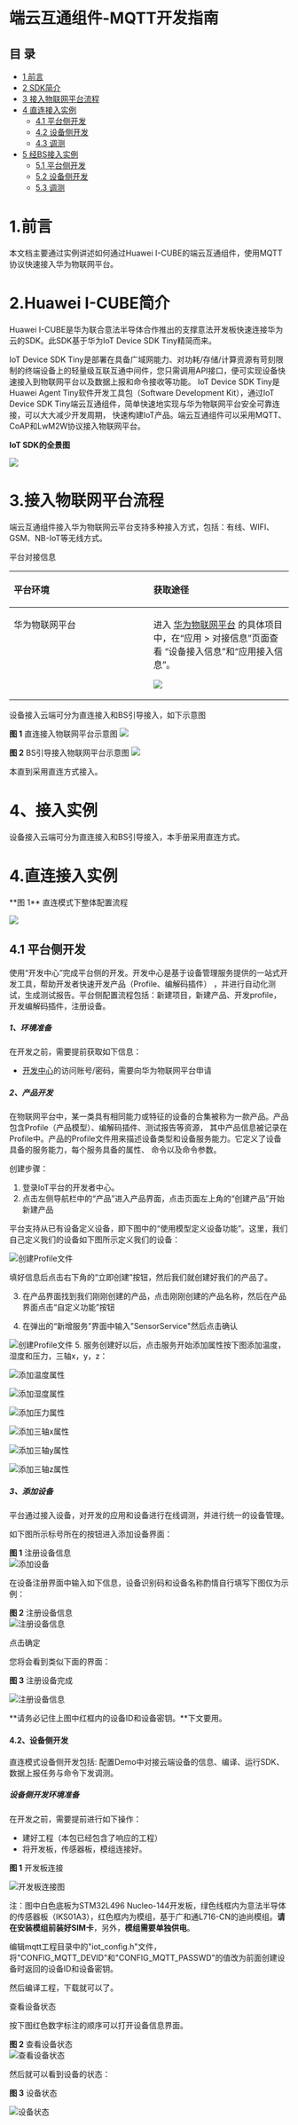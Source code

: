 # 端云互通组件-MQTT开发指南

## 目 录
<!-- TOC -->

- [1 前言](#1)
- [2 SDK简介](#2)
- [3 接入物联网平台流程](#3)
- [4 直连接入实例](#4)
	-  [4.1 平台侧开发](#4.1)
	-  [4.2 设备侧开发](#4.2)
	-  [4.3 调测](#4.3)
- [5 经BS接入实例](#5)
	-  [5.1 平台侧开发](#5.1)
	-  [5.2 设备侧开发](#5.2)
	-  [5.3 调测](#5.3)
<!-- /TOC -->

<h1 id="1">1.前言</h1>
  本文档主要通过实例讲述如何通过Huawei I-CUBE的端云互通组件，使用MQTT协议快速接入华为物联网平台。

<h1 id="2">2.Huawei I-CUBE简介</h1>

Huawei I-CUBE是华为联合意法半导体合作推出的支撑意法开发板快速连接华为云的SDK。此SDK基于华为IoT Device SDK Tiny精简而来。

IoT Device SDK Tiny是部署在具备广域网能力、对功耗/存储/计算资源有苛刻限制的终端设备上的轻量级互联互通中间件，您只需调用API接口，便可实现设备快速接入到物联网平台以及数据上报和命令接收等功能。
IoT Device SDK Tiny是Huawei Agent Tiny软件开发工具包（Software Development Kit），通过IoT Device SDK Tiny端云互通组件，简单快速地实现与华为物联网平台安全可靠连接，可以大大减少开发周期，
快速构建IoT产品。端云互通组件可以采用MQTT、CoAP和LwM2W协议接入物联网平台。

**IoT SDK的全景图**

![](./meta/IoT_Link/mqtt/iot-architecture.png)

<h1 id="3">3.接入物联网平台流程</h1>

端云互通组件接入华为物联网云平台支持多种接入方式，包括：有线、WIFI、GSM、NB-IoT等无线方式。

平台对接信息
<a name="table50324903"></a>

<table>
<thead align="left">
<tr id="row25383117">
<th class="cellrowborder" valign="top" width="50%" id="mcps1.2.4.1.1"><p id="p42766607"><a name="p42766607"></a><a name="p42766607"></a>平台环境</p>
</th>
<th class="cellrowborder" valign="top" width="50%" id="mcps1.2.4.1.2"><p id="p41543166"><a name="p41543166"></a><a name="p41543166"></a>获取途径</p>
</th>
</tr>
</thead>
<tbody>
</tr>
<tr id="ZH-CN_TOPIC_0187644975__row6123185510311">
<td class="cellrowborder" valign="top" width="23.5%" headers="mcps1.3.1.3.1.3.1.1 "><p id="ZH-CN_TOPIC_0187644975__p9546314173216">华为物联网平台</p> </td> 
<td class="cellrowborder" valign="top" width="76.5%" headers="mcps1.3.1.3.1.3.1.2 "><p id="ZH-CN_TOPIC_0187644975__p165451514203216">进入
<a href="https://console.huaweicloud.com/iotdm/?region=cn-north-4#/dm-portal/device/all-device" target="_blank" rel="noopener noreferrer">华为物联网平台</a>
的具体项目中，在<span class="menucascade" id="ZH-CN_TOPIC_0187644975__menucascade46887184244">“<span class="uicontrol" id="ZH-CN_TOPIC_0187644975__uicontrol1768871812247">应用</span>
 &gt; <span class="uicontrol" id="ZH-CN_TOPIC_0187644975__uicontrol8749162652420">对接信息</span>”</span>页面查看
<span class="wintitle" id="ZH-CN_TOPIC_0187644975__wintitle1717816578243">“设备接入信息”</span>和<span class="wintitle" id="ZH-CN_TOPIC_0187644975__wintitle1549261152518">“应用接入信息”</span>。</p>
 <p id="ZH-CN_TOPIC_0187644975__p396214214311"><span><img id="" src="./meta/IoT_Link/mqtt/conect-address.png" ></span></p> </td> 
</tr> 
</tbody>
</table>

设备接入云端可分为直连接入和BS引导接入，如下示意图

**图 1**  直连接入物联网平台示意图
![](./meta/IoT_Link/mqtt/direct_connect_mode.png)

**图 2**  BS引导接入物联网平台示意图
![](./meta/IoT_Link/mqtt/BS_connect_mode.png)



本直到采用直连方式接入。

<h1 id="4">4、接入实例</h1>

设备接入云端可分为直连接入和BS引导接入，本手册采用直连方式。

<h1 id="4">4.直连接入实例</h1>
**图 1** 直连模式下整体配置流程

![](./meta/IoT_Link/mqtt/zh-cn_image_dmp_process.png)

<h2 id="4.1">4.1 平台侧开发</h2>
使用“开发中心”完成平台侧的开发。开发中心是基于设备管理服务提供的一站式开发工具，帮助开发者快速开发产品（Profile、编解码插件）
，并进行自动化测试，生成测试报告。平台侧配置流程包括：新建项目，新建产品、开发profile，开发编解码插件，注册设备。

<h5>1、环境准备</h5>

在开发之前，需要提前获取如下信息：

-   [开发中心](https://console.huaweicloud.com/iotdm/?region=cn-north-4#/dm-portal/home)的访问账号/密码，需要向华为物联网平台申请

<h5>2、产品开发</h5>

在物联网平台中，某一类具有相同能力或特征的设备的合集被称为一款产品。产品包含Profile（产品模型）、编解码插件、测试报告等资源，
其中产品信息被记录在Profile中。产品的Profile文件用来描述设备类型和设备服务能力。它定义了设备具备的服务能力，每个服务具备的属性、
命令以及命令参数。

创建步骤：


1.  登录IoT平台的开发者中心。
2.  点击左侧导航栏中的“产品”进入产品界面，点击页面左上角的“创建产品”开始新建产品

平台支持从已有设备定义设备，即下图中的“使用模型定义设备功能”。这里，我们自己定义我们的设备如下图所示定义我们的设备：

![](./meta/IoT_Link/mqtt/Profile-create.png "创建Profile文件")

填好信息后点击右下角的“立即创建”按钮，然后我们就创建好我们的产品了。

3. 在产品界面找到我们刚刚创建的产品，点击刚刚创建的产品名称，然后在产品界面点击“自定义功能”按钮

4. 在弹出的“新增服务”界面中输入"SensorService"然后点击确认

![](./meta/IoT_Link/mqtt/create-service.png "创建Profile文件")
5. 服务创建好以后，点击服务开始添加属性按下图添加温度，湿度和压力，三轴x，y，z：


   ![](./meta/IoT_Link/mqtt/attr-temp.png "添加温度属性")

   ![](./meta/IoT_Link/mqtt/attr-humi.png "添加湿度属性")

   ![](./meta/IoT_Link/mqtt/attr-pressure.png "添加压力属性")

   ![](./meta/IoT_Link/mqtt/attr-x.png "添加三轴x属性")

   ![](./meta/IoT_Link/mqtt/attr-y.png "添加三轴y属性")

   ![](./meta/IoT_Link/mqtt/attr-z.png "添加三轴z属性")





<h5>3、添加设备</h5>

平台通过接入设备，对开发的应用和设备进行在线调测，并进行统一的设备管理。

如下图所示标号所在的按钮进入添加设备界面：

**图 1**  注册设备信息<a name="fig094004411363"></a>  
![](./meta/IoT_Link/mqtt/register-device0.png "添加设备")

在设备注册界面中输入如下信息，设备识别码和设备名称酌情自行填写下图仅为示例：

**图 2**  注册设备信息<a name="fig094004411363"></a>  
![](./meta/IoT_Link/mqtt/register-device1.png "注册设备信息")

点击确定

您将会看到类似下面的界面：

**图 3**  注册设备完成<a name="fig094004411363"></a>  

![](./meta/IoT_Link/mqtt/register-device2.png "注册设备信息")

**请务必记住上图中红框内的设备ID和设备密钥。**下文要用。

<h4 id="4.2">4.2、设备侧开发 </h4>
直连模式设备侧开发包括: 配置Demo中对接云端设备的信息、编译、运行SDK、数据上报任务与命令下发调测。

<h5 id="">设备侧开发环境准备</h5>
在开发之前，需要提前进行如下操作：

- 建好工程（本包已经包含了响应的工程）
- 将开发板，传感器板，模组连接好。



**图 1** 开发板连接<a name="fig094004411363"></a>  

![](./meta/IoT_Link/mqtt/board.png "开发板连接图")

注：图中白色底板为STM32L496 Nucleo-144开发板，绿色线框内为意法半导体的传感器板（IKS01A3），红色框内为模组，基于广和通L716-CN的迪尚模组。**请在安装模组前装好SIM卡**，另外，**模组需要单独供电**。

编辑mqtt工程目录中的"iot_config.h"文件，将"CONFIG_MQTT_DEVID"和"CONFIG_MQTT_PASSWD"的值改为前面创建设备时返回的设备ID和设备密钥。

然后编译工程，下载就可以了。

查看设备状态

按下图红色数字标注的顺序可以打开设备信息界面。

**图 2**  查看设备状态<a name="fig17343259182620"></a>  
![](./meta/IoT_Link/mqtt/check.png "查看设备状态")

然后就可以看到设备的状态：

**图 3**  设备状态<a name="fig17343259182620"></a>  

![](./meta/IoT_Link/mqtt/dev-info.png "设备状态")